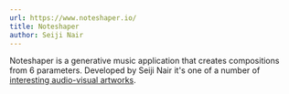 ```yaml
---
url: https://www.noteshaper.io/
title: Noteshaper
author: Seiji Nair
---
```


Noteshaper is a generative music application that creates compositions from 6 parameters. Developed by Seiji Nair it's one of a number of [interesting audio-visual artworks](https://www.seijinair.com/).
